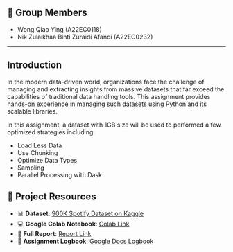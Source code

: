 ## 👥 Group Members

- Wong Qiao Ying (A22EC0118)
- Nik Zulaikhaa Binti Zuraidi Afandi (A22EC0232)

---
## Introduction
In the modern data-driven world, organizations face the challenge of managing and extracting insights from massive datasets that far exceed the capabilities of traditional data handling tools. This assignment provides hands-on experience in managing such datasets using Python and its scalable libraries.

In this assignment, a dataset with 1GB size will be used to performed a few optimized strategies including:
- Load Less Data
- Use Chunking
- Optimize Data Types
- Sampling
- Parallel Processing with Dask

## 📂 Project Resources

- 📊 **Dataset**: [900K Spotify Dataset on Kaggle](https://www.kaggle.com/datasets/devdope/900k-spotify)
- 💻 **Google Colab Notebook**: [Colab Link](https://colab.research.google.com/drive/195WtU92RuX6so3w6lBtXNdQntwDj_rmk?usp=sharing)
- 📝 **Full Report**: [Report Link](https://github.com/Jingyong14/HPDP02/blob/main/2425/assignment/asgn2/submission/Group_Colab/big_data.md)
- 📘 **Assignment Logbook**: [Google Docs Logbook](https://docs.google.com/document/d/1kHPzdrlHnGcFiWhbS9kZ4wsZAI8TMlyzq94FyRQA110/edit?usp=sharing)


